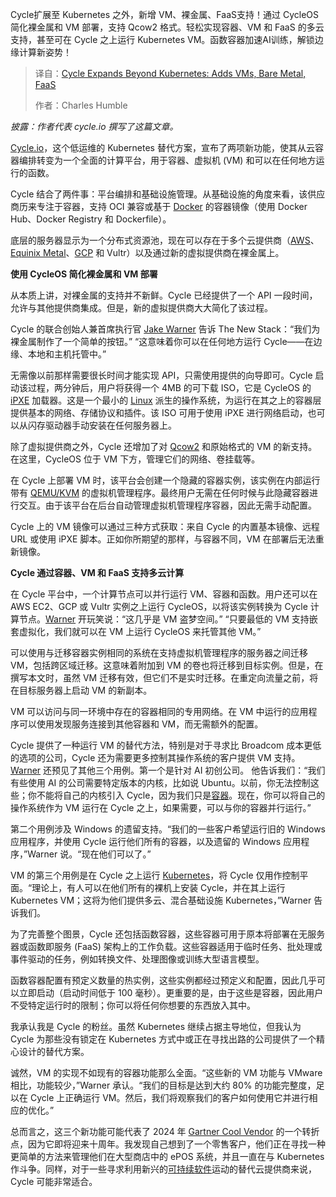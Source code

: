 <!--
title: Cycle扩展到Kubernetes之外：添加虚拟机、裸机、FaaS
cover: https://cdn.thenewstack.io/media/2025/04/21f8663e-firat-sahin-wxqqvh-clq8-unsplash-scaled.jpg
summary: Cycle扩展至 Kubernetes 之外，新增 VM、裸金属、FaaS支持！通过 CycleOS 简化裸金属和 VM 部署，支持 Qcow2 格式。轻松实现容器、VM 和 FaaS 的多云支持，甚至可在 Cycle 之上运行 Kubernetes VM。函数容器加速AI训练，解锁边缘计算新姿势！
-->

Cycle扩展至 Kubernetes 之外，新增 VM、裸金属、FaaS支持！通过 CycleOS 简化裸金属和 VM 部署，支持 Qcow2 格式。轻松实现容器、VM 和 FaaS 的多云支持，甚至可在 Cycle 之上运行 Kubernetes VM。函数容器加速AI训练，解锁边缘计算新姿势！

> 译自：[Cycle Expands Beyond Kubernetes: Adds VMs, Bare Metal, FaaS](https://thenewstack.io/cycle-expands-beyond-kubernetes-adds-vms-bare-metal-and-faas/)
> 
> 作者：Charles Humble

*披露：作者代表* *cycle.io 撰写了这篇文章。*

[Cycle.io](https://cycle.io/)，这个低运维的 Kubernetes 替代方案，宣布了两项新功能，使其从云容器编排转变为一个全面的计算平台，用于容器、虚拟机 (VM) 和可以在任何地方运行的函数。

Cycle 结合了两件事：平台编排和基础设施管理。从基础设施的角度来看，该供应商历来专注于容器，支持 OCI 兼容或基于 [Docker](https://www.docker.com/?utm_content=inline+mention) 的容器镜像（使用 Docker Hub、Docker Registry 和 Dockerfile）。

底层的服务器显示为一个分布式资源池，现在可以存在于多个云提供商（[AWS](https://aws.amazon.com/?utm_content=inline+mention)、[Equinix Metal](https://metal.equinix.com/?utm_content=inline+mention)、[GCP](https://cloud.google.com/?utm_content=inline+mention) 和 Vultr）以及通过新的虚拟提供商在裸金属上。

**使用 CycleOS 简化裸金属和 VM 部署**

从本质上讲，对裸金属的支持并不新鲜。Cycle 已经提供了一个 API 一段时间，允许与其他提供商集成。但是，新的虚拟提供商大大简化了该过程。

Cycle 的联合创始人兼首席执行官 [Jake Warner](https://www.linkedin.com/in/jakewarner/) 告诉 The New Stack：“我们为裸金属制作了一个简单的按钮。” “这意味着你可以在任何地方运行 Cycle——在边缘、本地和主机托管中。”

无需像以前那样需要很长时间才能实现 API，只需使用提供的向导即可。Cycle 启动该过程，两分钟后，用户将获得一个 4MB 的可下载 ISO，它是 CycleOS 的 [iPXE](https://ipxe.org) 加载器。这是一个最小的 [Linux](https://thenewstack.io/introduction-to-linux-operating-system/) 派生的操作系统，为运行在其之上的容器层提供基本的网络、存储协议和插件。该 ISO 可用于使用 iPXE 进行网络启动，也可以从闪存驱动器手动安装在任何服务器上。

除了虚拟提供商之外，Cycle 还增加了对 [Qcow2](https://www.linux-kvm.org/page/Qcow2) 和原始格式的 VM 的新支持。在这里，CycleOS 位于 VM 下方，管理它们的网络、卷挂载等。

在 Cycle 上部署 VM 时，该平台会创建一个隐藏的容器实例，该实例在内部运行带有 [QEMU/KVM](https://www.qemu.org) 的虚拟机管理程序。最终用户无需在任何时候与此隐藏容器进行交互。由于该平台在后台自动管理虚拟机管理程序容器，因此无需手动配置。

Cycle 上的 VM 镜像可以通过三种方式获取：来自 Cycle 的内置基本镜像、远程 URL 或使用 iPXE 脚本。正如你所期望的那样，与容器不同，VM 在部署后无法重新镜像。

**Cycle 通过容器、VM 和 FaaS 支持多云计算**

在 Cycle 平台中，一个计算节点可以并行运行 VM、容器和函数。用户还可以在 AWS EC2、GCP 或 Vultr 实例之上运行 CycleOS，以将该实例转换为 Cycle 计算节点。[Warner](https://www.linkedin.com/in/jakewarner/) 开玩笑说：“这几乎是 VM 盗梦空间。” “只要最低的 VM 支持嵌套虚拟化，我们就可以在 VM 上运行 CycleOS 来托管其他 VM。”

可以使用与迁移容器实例相同的系统在支持虚拟机管理程序的服务器之间迁移 VM，包括跨区域迁移。这意味着附加到 VM 的卷也将迁移到目标实例。但是，在撰写本文时，虽然 VM 迁移有效，但它们不是实时迁移。在重定向流量之前，将在目标服务器上启动 VM 的新副本。

VM 可以访问与同一环境中存在的容器相同的专用网络。在 VM 中运行的应用程序可以使用发现服务连接到其他容器和 VM，而无需额外的配置。

Cycle 提供了一种运行 VM 的替代方法，特别是对于寻求比 Broadcom 成本更低的选项的公司，Cycle 还为需要更多控制其操作系统的客户提供 VM 支持。[Warner](https://www.linkedin.com/in/jakewarner/) 还预见了其他三个用例。第一个是针对 AI 初创公司。
他告诉我们：“我们有些使用 AI 的公司需要特定版本的内核，比如说 Ubuntu。以前，你无法控制这些；你不能将自己的内核引入 Cycle，因为我们只是[容器](https://thenewstack.io/zh/introduction-to-containers/)。现在，你可以将自己的操作系统作为 VM 运行在 Cycle 之上，如果需要，可以与你的容器并行运行。”

第二个用例涉及 Windows 的遗留支持。“我们的一些客户希望运行旧的 Windows 应用程序，并使用 Cycle 运行他们所有的容器，以及遗留的 Windows 应用程序，”Warner 说。“现在他们可以了。”

VM 的第三个用例是在 Cycle 之上运行 [Kubernetes](https://thenewstack.io/zh/kubernetes/)，将 Cycle 仅用作控制平面。“理论上，有人可以在他们所有的裸机上安装 Cycle，并在其上运行 Kubernetes VM；这将为他们提供多云、混合基础设施 Kubernetes，”Warner 告诉我们。

为了完善整个图景，Cycle 还包括函数容器，这些容器可用于原本将部署在无服务器或函数即服务 (FaaS) 架构上的工作负载。这些容器适用于临时任务、批处理或事件驱动的任务，例如转换文件、处理图像或训练大型语言模型。

函数容器配置有预定义数量的热实例，这些实例都经过预定义和配置，因此几乎可以立即启动（启动时间低于 100 毫秒）。更重要的是，由于这些是容器，因此用户不受特定运行时的限制；你可以将任何你想要的东西放入其中。

我承认我是 Cycle 的粉丝。虽然 Kubernetes 继续占据主导地位，但我认为 Cycle 为那些没有锁定在 Kubernetes 方式中或正在寻找出路的公司提供了一个精心设计的替代方案。

诚然，VM 的实现不如现有的容器功能那么全面。“这些新的 VM 功能与 VMware 相比，功能较少，”Warner 承认。“我们的目标是达到大约 80% 的功能完整度，足以在 Cycle 上正确运行 VM。然后，我们将观察我们的客户如何使用它并进行相应的优化。”

总而言之，这三个新功能可能代表了 2024 年 [Gartner Cool Vendor](https://cycle.io/blog/2024/12/gartner-cool-vendor/) 的一个转折点，因为它即将迎来十周年。我发现自己想到了一个零售客户，他们正在寻找一种更简单的方法来管理他们在大型商店中的 ePOS 系统，并且一直在与 Kubernetes 作斗争。同样，对于一些寻求利用新兴的[可持续软件](https://thenewstack.io/zh/ebooks/cloud-infrastructure/developers-guide-to-cloud-infrastructure-efficiency-and-sustainability/)运动的替代云提供商来说，Cycle 可能非常适合。